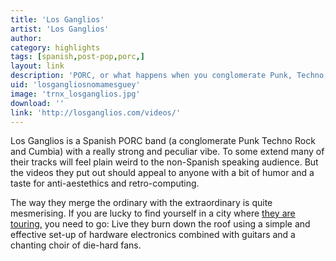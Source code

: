 ```yaml
---
title: 'Los Ganglios'
artist: 'Los Ganglios'
author: 
category: highlights
tags: [spanish,post-pop,porc,]
layout: link
description: 'PORC, or what happens when you conglomerate Punk, Techno, Rock and Cumbia'
uid: 'losgangliosnomamesguey'
image: 'trnx_losganglios.jpg'
download: ''
link: 'http://losganglios.com/videos/'
---
```

Los Ganglios is a Spanish PORC band (a conglomerate Punk Techno Rock and Cumbia) with a really strong and peculiar vibe. To some extend many of their tracks will feel plain weird to the non-Spanish speaking audience. But the videos they put out should appeal to anyone with a bit of humor and a taste for anti-aestethics and retro-computing. 

The way they merge the ordinary with the extraordinary is quite mesmerising. If you are lucky to find yourself in a city where [they are touring,](http://losganglios.com/agenda/ "Los Ganglios dates") you need to go: Live they burn down the roof using a simple and effective set-up of hardware electronics combined with guitars and a chanting choir of die-hard fans.

